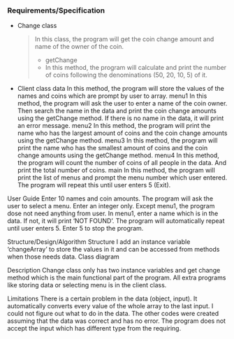 ### Requirements/Specification

- Change class
  > In this class, the program will get the coin change amount and name of the owner of the coin.
  > - getChange
  > - 
  >   In this method, the program will calculate and print the number of coins following the denominations (50, 20, 10, 5) of it.


- Client class
data
In this method, the program will store the values of the names and coins which are prompt by user to array.
menu1
In this method, the program will ask the user to enter a name of the coin owner. Then search the name in the data and print the coin change amounts using the getChange method. If there is no name in the data, it will print an error message.
menu2
In this method, the program will print the name who has the largest amount of coins and the coin change amounts using the getChange method.
menu3
In this method, the program will print the name who has the smallest amount of coins and the coin change amounts using the getChange method.
menu4
In this method, the program will count the number of coins of all people in the data. And print the total number of coins.
main
In this method, the program will print the list of menus and prompt the menu number which user entered. The program will repeat this until user enters 5 (Exit).

User Guide
Enter 10 names and coin amounts.
The program will ask the user to select a menu. Enter an integer only.
Except menu1, the program dose not need anything from user.
In menu1, enter a name which is in the data. If not, it will print ‘NOT FOUND’.
The program will automatically repeat until user enters 5. Enter 5 to stop the program.
 

Structure/Design/Algorithm
Structure
I add an instance variable ‘changeArray’ to store the values in it and can be accessed from methods when those needs data.
Class diagram








Description
Change class only has two instance variables and get change method which is the main functional part of the program. All extra programs like storing data or selecting menu is in the client class.




Limitations
There is a certain problem in the data (object, input). It automatically converts every value of the whole array to the last input. I could not figure out what to do in the data. The other codes were created assuming that the data was correct and has no error.
The program does not accept the input which has different type from the requiring.
